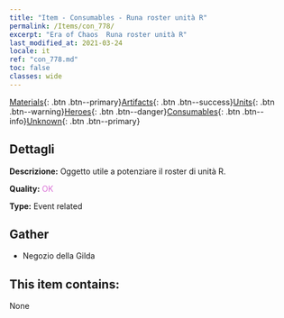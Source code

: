 ```yaml
---
title: "Item - Consumables - Runa roster unità R"
permalink: /Items/con_778/
excerpt: "Era of Chaos  Runa roster unità R"
last_modified_at: 2021-03-24
locale: it
ref: "con_778.md"
toc: false
classes: wide
---
```

 [Materials](/it/Items/){: .btn .btn--primary}[Artifacts](/it/Items/Artifacts/){: .btn .btn--success}[Units](/it/Items/Units/){: .btn .btn--warning}[Heroes](/it/Items/Heroes/){: .btn .btn--danger}[Consumables](/it/Items/Consumables/){: .btn .btn--info}[Unknown](/it/Items/Unknown/){: .btn .btn--primary}

## Dettagli
 **Descrizione:** Oggetto utile a potenziare il roster di unità R.

 **Quality:** <span style="color: #DA70D6">OK</span>

 **Type:** Event related

## Gather

*    Negozio della Gilda 

## This item contains:

  None

